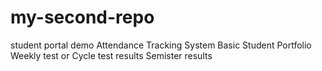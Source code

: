 # my-second-repo
student portal demo
Attendance Tracking System
Basic Student Portfolio
Weekly test or Cycle test results
Semister results
